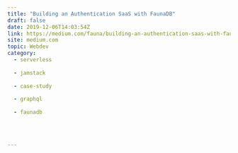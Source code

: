 ```yaml
---
title: "Building an Authentication SaaS with FaunaDB"
draft: false
date: 2019-12-06T14:03:54Z
link: https://medium.com/fauna/building-an-authentication-saas-with-faunadb-b864ddebc7af?source=rss------jamstack-5&utm_medium=RSS&utm_source=hune
site: medium.com
topic: Webdev
category:
  - serverless
  
  - jamstack
  
  - case-study
  
  - graphql
  
  - faunadb
  
   
  

---
```

